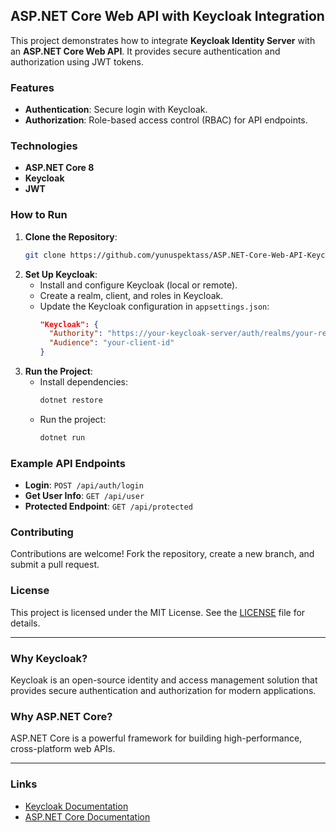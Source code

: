 ## ASP.NET Core Web API with Keycloak Integration

This project demonstrates how to integrate **Keycloak Identity Server** with an **ASP.NET Core Web API**. It provides secure authentication and authorization using JWT tokens.

### Features
- **Authentication**: Secure login with Keycloak.
- **Authorization**: Role-based access control (RBAC) for API endpoints.

### Technologies
- **ASP.NET Core 8**
- **Keycloak**
- **JWT**

### How to Run
1. **Clone the Repository**:
   ```bash
   git clone https://github.com/yunuspektass/ASP.NET-Core-Web-API-Keycloak-Integration.git
   ```
2. **Set Up Keycloak**:
   - Install and configure Keycloak (local or remote).
   - Create a realm, client, and roles in Keycloak.
   - Update the Keycloak configuration in `appsettings.json`:
     ```json
     "Keycloak": {
       "Authority": "https://your-keycloak-server/auth/realms/your-realm",
       "Audience": "your-client-id"
     }
     ```
3. **Run the Project**:
   - Install dependencies:
     ```bash
     dotnet restore
     ```
   - Run the project:
     ```bash
     dotnet run
     ```

### Example API Endpoints
- **Login**: `POST /api/auth/login`
- **Get User Info**: `GET /api/user`
- **Protected Endpoint**: `GET /api/protected`

### Contributing
Contributions are welcome! Fork the repository, create a new branch, and submit a pull request.

### License
This project is licensed under the MIT License. See the [LICENSE](LICENSE) file for details.

---

### Why Keycloak?
Keycloak is an open-source identity and access management solution that provides secure authentication and authorization for modern applications.

### Why ASP.NET Core?
ASP.NET Core is a powerful framework for building high-performance, cross-platform web APIs.

---

### Links
- [Keycloak Documentation](https://www.keycloak.org/documentation)
- [ASP.NET Core Documentation](https://docs.microsoft.com/en-us/aspnet/core)
```
